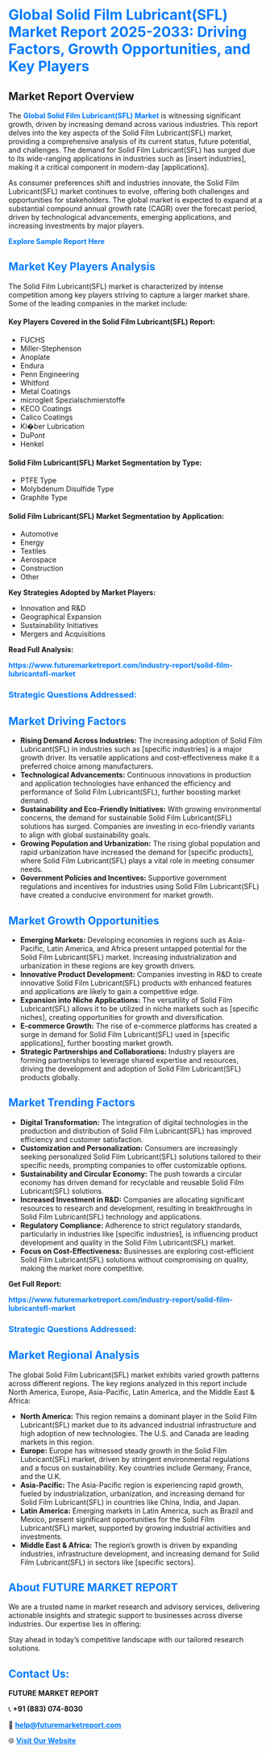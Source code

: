 <h1 style="color: #007BFF;">Global Solid Film Lubricant(SFL) Market Report 2025-2033: Driving Factors, Growth Opportunities, and Key Players</h1>

<section id="overview">
<h2>Market Report Overview</h2>
<p>The <a href="https://www.futuremarketreport.com/industry-report/solid-film-lubricantsfl-market" style="color: #007BFF; text-decoration: none;"><strong>Global Solid Film Lubricant(SFL) Market</strong></a> is witnessing significant growth, driven by increasing demand across various industries. This report delves into the key aspects of the Solid Film Lubricant(SFL) market, providing a comprehensive analysis of its current status, future potential, and challenges. The demand for Solid Film Lubricant(SFL) has surged due to its wide-ranging applications in industries such as [insert industries], making it a critical component in modern-day [applications].</p>
<p>As consumer preferences shift and industries innovate, the Solid Film Lubricant(SFL) market continues to evolve, offering both challenges and opportunities for stakeholders. The global market is expected to expand at a substantial compound annual growth rate (CAGR) over the forecast period, driven by technological advancements, emerging applications, and increasing investments by major players.</p>
</section>

<section id="overview">
<p><a href="https://www.futuremarketreport.com/request-sample/reportId=114375" style="color: #007BFF; text-decoration: none;"><strong>Explore Sample Report Here</strong></a></p>
</section>

<section id="key-players">
<h2 style="color: #007BFF;">Market Key Players Analysis</h2>
<p>The Solid Film Lubricant(SFL) market is characterized by intense competition among key players striving to capture a larger market share. Some of the leading companies in the market include:</p>
<h4>Key Players Covered in the Solid Film Lubricant(SFL) Report:</h4>
<ul><li>FUCHS</li><li>Miller-Stephenson</li><li>Anoplate</li><li>Endura</li><li>Penn Engineering</li><li>Whitford</li><li>Metal Coatings</li><li>microgleit Spezialschmierstoffe</li><li>KECO Coatings</li><li>Calico Coatings</li><li>Kl�ber Lubrication</li><li>DuPont</li><li>Henkel</li></ul>
<h4>Solid Film Lubricant(SFL) Market Segmentation by Type:</h4>
<ul><li>PTFE Type</li><li>Molybdenum Disulfide Type</li><li>Graphite Type</li></ul>

<h4>Solid Film Lubricant(SFL) Market Segmentation by Application:</h4>
<ul><li>Automotive</li><li>Energy</li><li>Textiles</li><li>Aerospace</li><li>Construction</li><li>Other</li></ul>
<p><strong>Key Strategies Adopted by Market Players:</strong></p>
<ul>
<li>Innovation and R&D</li>
<li>Geographical Expansion</li>
<li>Sustainability Initiatives</li>
<li>Mergers and Acquisitions</li>
</ul>
</section>

<section>
<p><strong>Read Full Analysis: </strong></p><a href="https://www.futuremarketreport.com/industry-report/solid-film-lubricantsfl-market" style="color: #007BFF; text-decoration: none;"><strong>https://www.futuremarketreport.com/industry-report/solid-film-lubricantsfl-market</strong></a>
<h3 style="color: #007BFF;">Strategic Questions Addressed:</h3>
</section>

<section id="driving-factors">
<h2 style="color: #007BFF;">Market Driving Factors</h2>
<ul>
<li><strong>Rising Demand Across Industries:</strong> The increasing adoption of Solid Film Lubricant(SFL) in industries such as [specific industries] is a major growth driver. Its versatile applications and cost-effectiveness make it a preferred choice among manufacturers.</li>
<li><strong>Technological Advancements:</strong> Continuous innovations in production and application technologies have enhanced the efficiency and performance of Solid Film Lubricant(SFL), further boosting market demand.</li>
<li><strong>Sustainability and Eco-Friendly Initiatives:</strong> With growing environmental concerns, the demand for sustainable Solid Film Lubricant(SFL) solutions has surged. Companies are investing in eco-friendly variants to align with global sustainability goals.</li>
<li><strong>Growing Population and Urbanization:</strong> The rising global population and rapid urbanization have increased the demand for [specific products], where Solid Film Lubricant(SFL) plays a vital role in meeting consumer needs.</li>
<li><strong>Government Policies and Incentives:</strong> Supportive government regulations and incentives for industries using Solid Film Lubricant(SFL) have created a conducive environment for market growth.</li>
</ul>
</section>

<section id="growth-opportunities">
<h2 style="color: #007BFF;">Market Growth Opportunities</h2>
<ul>
<li><strong>Emerging Markets:</strong> Developing economies in regions such as Asia-Pacific, Latin America, and Africa present untapped potential for the Solid Film Lubricant(SFL) market. Increasing industrialization and urbanization in these regions are key growth drivers.</li>
<li><strong>Innovative Product Development:</strong> Companies investing in R&D to create innovative Solid Film Lubricant(SFL) products with enhanced features and applications are likely to gain a competitive edge.</li>
<li><strong>Expansion into Niche Applications:</strong> The versatility of Solid Film Lubricant(SFL) allows it to be utilized in niche markets such as [specific niches], creating opportunities for growth and diversification.</li>
<li><strong>E-commerce Growth:</strong> The rise of e-commerce platforms has created a surge in demand for Solid Film Lubricant(SFL) used in [specific applications], further boosting market growth.</li>
<li><strong>Strategic Partnerships and Collaborations:</strong> Industry players are forming partnerships to leverage shared expertise and resources, driving the development and adoption of Solid Film Lubricant(SFL) products globally.</li>
</ul>
</section>

<section id="trending-factors">
<h2 style="color: #007BFF;">Market Trending Factors</h2>
<ul>
<li><strong>Digital Transformation:</strong> The integration of digital technologies in the production and distribution of Solid Film Lubricant(SFL) has improved efficiency and customer satisfaction.</li>
<li><strong>Customization and Personalization:</strong> Consumers are increasingly seeking personalized Solid Film Lubricant(SFL) solutions tailored to their specific needs, prompting companies to offer customizable options.</li>
<li><strong>Sustainability and Circular Economy:</strong> The push towards a circular economy has driven demand for recyclable and reusable Solid Film Lubricant(SFL) solutions.</li>
<li><strong>Increased Investment in R&D:</strong> Companies are allocating significant resources to research and development, resulting in breakthroughs in Solid Film Lubricant(SFL) technology and applications.</li>
<li><strong>Regulatory Compliance:</strong> Adherence to strict regulatory standards, particularly in industries like [specific industries], is influencing product development and quality in the Solid Film Lubricant(SFL) market.</li>
<li><strong>Focus on Cost-Effectiveness:</strong> Businesses are exploring cost-efficient Solid Film Lubricant(SFL) solutions without compromising on quality, making the market more competitive.</li>
</ul>
</section>

<section>
<p><strong>Get Full Report: </strong></p><a href="https://www.futuremarketreport.com/industry-report/solid-film-lubricantsfl-market" style="color: #007BFF; text-decoration: none;"><strong>https://www.futuremarketreport.com/industry-report/solid-film-lubricantsfl-market</strong></a>
<h3 style="color: #007BFF;">Strategic Questions Addressed:</h3>
</section>


<section id="regional-analysis">
<h2 style="color: #007BFF;">Market Regional Analysis</h2>
<p>The global Solid Film Lubricant(SFL) market exhibits varied growth patterns across different regions. The key regions analyzed in this report include North America, Europe, Asia-Pacific, Latin America, and the Middle East & Africa:</p>
<ul>
<li><strong>North America:</strong> This region remains a dominant player in the Solid Film Lubricant(SFL) market due to its advanced industrial infrastructure and high adoption of new technologies. The U.S. and Canada are leading markets in this region.</li>
<li><strong>Europe:</strong> Europe has witnessed steady growth in the Solid Film Lubricant(SFL) market, driven by stringent environmental regulations and a focus on sustainability. Key countries include Germany, France, and the U.K.</li>
<li><strong>Asia-Pacific:</strong> The Asia-Pacific region is experiencing rapid growth, fueled by industrialization, urbanization, and increasing demand for Solid Film Lubricant(SFL) in countries like China, India, and Japan.</li>
<li><strong>Latin America:</strong> Emerging markets in Latin America, such as Brazil and Mexico, present significant opportunities for the Solid Film Lubricant(SFL) market, supported by growing industrial activities and investments.</li>
<li><strong>Middle East & Africa:</strong> The region’s growth is driven by expanding industries, infrastructure development, and increasing demand for Solid Film Lubricant(SFL) in sectors like [specific sectors].</li>
</ul>
</section>

<footer>
<h2 style="color: #007BFF;">About FUTURE MARKET REPORT</h2>
<p>We are a trusted name in market research and advisory services, delivering actionable insights and strategic support to businesses across diverse industries. Our expertise lies in offering:</p>

<p>Stay ahead in today’s competitive landscape with our tailored research solutions.</p>

<h2 style="color: #007BFF;">Contact Us:</h2>
<p><strong>FUTURE MARKET REPORT</strong></p>
<p>📞 <strong>+91 (883) 074-8030</strong></p>
<p>📧 <strong><a href="mailto:help@futuremarketreport.com" style="color: #007BFF;">help@futuremarketreport.com</a></strong></p>
<p>🌐 <strong><a href="https://www.futuremarketreport.com/" style="color: #007BFF;">Visit Our Website</a></strong></p>
</footer>